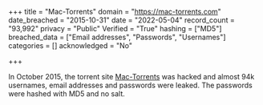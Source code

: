 +++
title = "Mac-Torrents"
domain = "https://mac-torrents.com"
date_breached = "2015-10-31"
date = "2022-05-04"
record_count = "93,992"
privacy = "Public"
Verified = "True"
hashing = ["MD5"]
breached_data = ["Email addresses", "Passwords", "Usernames"]
categories = []
acknowledged = "No"

+++

In October 2015, the torrent site <a href="http://www.mac-torrents.com" target="_blank" rel="noopener">Mac-Torrents</a> was hacked and almost 94k usernames, email addresses and passwords were leaked. The passwords were hashed with MD5 and no salt.
